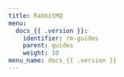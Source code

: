 ```yaml
---
title: RabbitMQ
menu:
  docs_{{ .version }}:
    identifier: rm-guides
    parent: guides
    weight: 10
menu_name: docs_{{ .version }}
---
```

